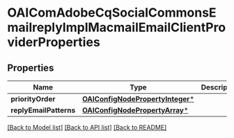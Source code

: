 # OAIComAdobeCqSocialCommonsEmailreplyImplMacmailEmailClientProviderProperties

## Properties
Name | Type | Description | Notes
------------ | ------------- | ------------- | -------------
**priorityOrder** | [**OAIConfigNodePropertyInteger***](OAIConfigNodePropertyInteger.md) |  | [optional] 
**replyEmailPatterns** | [**OAIConfigNodePropertyArray***](OAIConfigNodePropertyArray.md) |  | [optional] 

[[Back to Model list]](../README.md#documentation-for-models) [[Back to API list]](../README.md#documentation-for-api-endpoints) [[Back to README]](../README.md)


